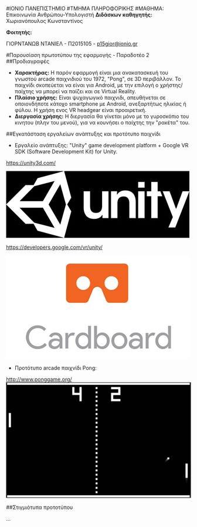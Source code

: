 #ΙΟΝΙΟ ΠΑΝΕΠΙΣΤΗΜΙΟ 
#ΤΜΗΜΑ ΠΛΗΡΟΦΟΡΙΚΗΣ
#ΜΑΘΗΜΑ: Επικοινωνία Ανθρώπου-Υπολογιστή
**Διδάσκων καθηγητής:** Χωριανόπουλος Κωνσταντίνος

**Φοιτητής:**

ΓΙΟΡΝΤΑΝΩΒ ΝΤΑΝΙΕΛ - Π2015105 - p15gior@ionio.gr

#Παρουσίαση πρωτοτύπου της εφαρμογής - Παραδοτέο 2
##Προδιαγραφές

* **Χαρακτήρας:** Η παρόν εφαρμογή είναι μια ανακατασκευή του γνωστού arcade παιχνιδιού του 1972, "Pong", σε 3D περιβάλλον. Το παιχνίδι σκοπεύεται να είναι για Android, με την επιλογή ο χρήστης/παίχτης να μπορεί να παίζει και σε Virtual Reality.
* **Πλαίσιο χρήσης:** Είναι ψυχαγωγικό παιχνιδι, απευθήνεται σε οποιονδήποτε κάτοχο smartphone με Android, ανεξαρτήτως ηλικίας ή φύλου. Η χρήση ενος VR headgear είναι προαιρετική.
* **Διεργασία χρήσης:** Η διεργασία θα γίνεται μόνο με το γυροσκόπιο του κινητου (πλην του μενού), για να κουνήσει ο παίχτης την "ρακέτα" του.

##Εγκατάσταση εργαλείων ανάπτυξης και προτότυπο παιχνίδι

* Εργαλείο ανάπτυξης: "Unity" game development platform + Google VR SDK (Software Development Kit) for Unity.

https://unity3d.com/

![1](1.jpg)


https://developers.google.com/vr/unity/

![2](2.jpg)

* Προτότυπο arcade παιχνίδι Pong:

http://www.ponggame.org/
![3](3.jpg)

##Στιγμιότυπα προτοτύπου

...
